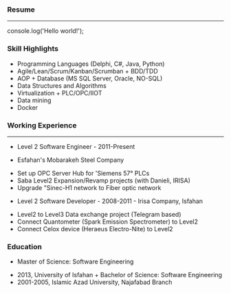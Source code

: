 ### Resume
---
console.log('Hello world!');
### Skill Highlights
+ Programming Languages (Delphi, C#, Java, Python) 
+ Agile/Lean/Scrum/Kanban/Scrumban + BDD/TDD 
+ AOP + Database (MS SQL Server, Oracle, NO-SQL) 
+ Data Structures and Algorithms
 + Virtualization + PLC/OPC/IIOT 
+ Data mining 
+ Docker
### Working Experience
---
+ Level 2 Software Engineer - 2011-Present 
- Esfahan's Mobarakeh Steel Company
* Set up OPC Server Hub for 'Siemens 57° PLCs 
* Saba Level2 Expansion/Revamp projects (with Danieli, IRISA) 
* Upgrade "Sinec-H1 network to Fiber optic network
+ Level 2 Software Developer - 2008-2011 - Irisa Company, Isfahan
* Level2 to Level3 Data exchange project (Telegram based) 
* Connect Quantometer (Spark Emission Spectrometer) to Level2 
* Connect Celox device (Heraeus Electro-Nite) to Level2
### Education
+ Master of Science: Software Engineering
- 2013, University of Isfahan + Bachelor of Science: Software Engineering
- 2001-2005, Islamic Azad University, Najafabad Branch
